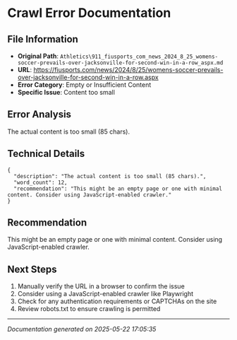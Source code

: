# Crawl Error Documentation

## File Information
- **Original Path**: `Athletics\911_fiusports_com_news_2024_8_25_womens-soccer-prevails-over-jacksonville-for-second-win-in-a-row_aspx.md`
- **URL**: https://fiusports.com/news/2024/8/25/womens-soccer-prevails-over-jacksonville-for-second-win-in-a-row.aspx
- **Error Category**: Empty or Insufficient Content
- **Specific Issue**: Content too small

## Error Analysis
The actual content is too small (85 chars).

## Technical Details
```
{
  "description": "The actual content is too small (85 chars).",
  "word_count": 12,
  "recommendation": "This might be an empty page or one with minimal content. Consider using JavaScript-enabled crawler."
}
```

## Recommendation
This might be an empty page or one with minimal content. Consider using JavaScript-enabled crawler.

## Next Steps
1. Manually verify the URL in a browser to confirm the issue
2. Consider using a JavaScript-enabled crawler like Playwright
3. Check for any authentication requirements or CAPTCHAs on the site
4. Review robots.txt to ensure crawling is permitted

---
*Documentation generated on 2025-05-22 17:05:35*
